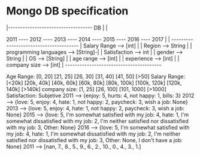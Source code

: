 # Mongo DB specification

|----------------------------------- DB
                                     |
                                     |

2011  ----  2012  ----  2013  ----  2014  ----  2015  ----  2016  ----  2017
                          |
                          |
                ---------------------------------------
                |   Salary Range --> [int]             |
                |   Region --> String                  |
                |   programming languages --> [String]-|
                |   Satisfaction --> int               |
                |   gender --> String                  |
                |   OS --> [String]                    |
                |   age range --> [int]                |
                |   experience --> [int]               |
                |   company size --> [int]             |
                ----------------------------------------


Age Range: [0, 20] [21, 25] [26, 30] [31, 40] [41, 50] [>50]
Salary Range: [<20k] [20k, 40k] [40k, 60k] [60k, 80k] [80k, 100k] [100k, 120k] [120k, 140k] [>140k]
company size: [1, 25] [26, 100] [101, 1000] [>1000]
Satisfaction: Subjetive
    2011 --> {enjoy: 5, hurts: 4, not happy: 1, bills: 3}
    2012 --> {love: 5, enjoy: 4, hate: 1, not happy: 2, paycheck: 3, wish a job: None}
    2013 --> {love: 5, enjoy: 4, hate: 1, not happy: 2, paycheck: 3, wish a job: None}
    2015 --> {love: 5, I'm somewhat satisfied with my job: 4, hate: 1, I'm somewhat dissatisfied with my job: 2, I'm neither satisfied nor dissatisfied with my job: 3, Other: None}
    2016 --> {love: 5, I'm somewhat satisfied with my job: 4, hate: 1, I'm somewhat dissatisfied with my job: 2, I'm neither satisfied nor dissatisfied with my job: 3, Other: None, I don't have a job: None}
    2011 --> [nan, 7., 8., 5., 9., 6., 2., 10., 0., 4., 3., 1.]
